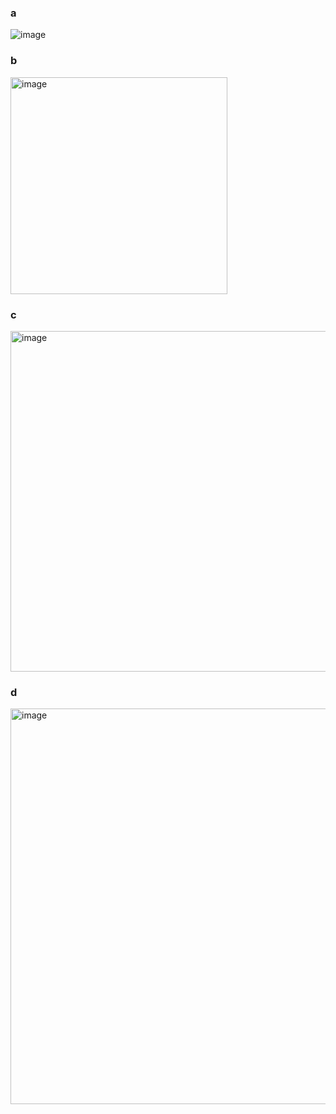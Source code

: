 ### a 

![image](https://github.com/user-attachments/assets/612c54be-c884-419c-bb62-b0e88af485af)


### b 

<img width="347" alt="image" src="https://github.com/user-attachments/assets/13dd929a-5405-403a-8f9e-e99850d965e4" />

### c

<img width="545" alt="image" src="https://github.com/user-attachments/assets/16503514-3599-4840-8db2-1a7a712ea92f" />


### d 

<img width="633" alt="image" src="https://github.com/user-attachments/assets/01f21937-496d-48bf-a119-c3f31ec1317f" />

